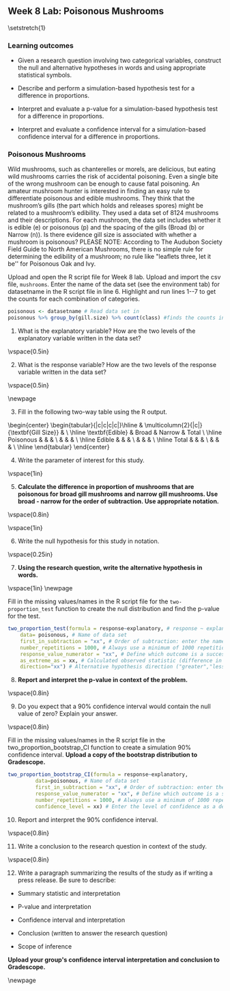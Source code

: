 ## Week 8 Lab:  Poisonous Mushrooms 

\setstretch{1}

### Learning outcomes

* Given a research question involving two categorical variables, construct the null and alternative hypotheses
  in words and using appropriate statistical symbols.
  
* Describe and perform a simulation-based hypothesis test for a difference in proportions.

* Interpret and evaluate a p-value for a simulation-based hypothesis test for a difference in proportions.

* Interpret and evaluate a confidence interval for a simulation-based confidence interval for a difference in proportions.

### Poisonous Mushrooms

Wild mushrooms, such as chanterelles or morels, are delicious, but eating wild mushrooms carries the risk of accidental poisoning. Even a single bite of the wrong mushroom can be enough to cause fatal poisoning. An amateur mushroom hunter is interested in finding an easy rule to differentiate poisonous and edible mushrooms. They think that the mushroom’s gills (the part which holds and releases spores) might be related to a mushroom’s edibility. They used a data set of 8124 mushrooms and their descriptions. For each mushroom, the data set includes whether it is edible (e) or poisonous (p) and the spacing of the gills (Broad (b) or Narrow (n)).  Is there evidence gill size is associated with whether a mushroom is poisonous?  PLEASE NOTE: According to The Audubon Society Field Guide to North American Mushrooms, there is no simple rule for determining the edibility of a mushroom; no rule like "leaflets three, let it be'' for Poisonous Oak and Ivy. 

Upload and open the R script file for Week 8 lab. Upload and import the csv file, `mushrooms`. Enter the name of the data set (see the environment tab) for datasetname in the R script file in line 6. Highlight and run lines 1--7 to get the counts for each combination of categories.


```r
poisonous <- datasetname # Read data set in
poisonous %>% group_by(gill.size) %>% count(class) #finds the counts in each group
```

1. What is the explanatory variable?  How are the two levels of the explanatory variable written in the data set?

\vspace{0.5in}

2. What is the response variable? How are the two levels of the response variable written in the data set?

\vspace{0.5in}

<!-- 3. What is the scope of inference for this study? -->

\newpage

3. Fill in the following two-way table using the R output.

\begin{center}
\begin{tabular}{|c|c|c|c|}\hline
& \multicolumn{2}{|c|}{\textbf{Gill Size}} & \\ \hline
\textbf{Edible} & Broad & Narrow & Total \\ \hline
 Poisonous & & & \\ 
 & & & \\ \hline
Edible & & & \\ 
 & & & \\ \hline
 Total & & & \\ 
 & & & \\ \hline
\end{tabular}
\end{center}

4. Write the parameter of interest for this study.

\vspace{1in}

5. **Calculate the difference in proportion of mushrooms that are poisonous for broad gill mushrooms and narrow gill mushrooms.  Use broad - narrow for the order of subtraction.  Use appropriate notation.**

\vspace{0.8in}

<!-- Use the provided R script file to create a segmented bar plot of the data.  Make sure to title your plot.  Highlight and run lines 14--20. -->

<!-- ```{r, out.width="60%", echo=TRUE, eval=FALSE} -->
<!-- injuries %>% # Data set piped into... -->
<!--   ggplot(aes(x = Injury.Site, fill = Lethal)) +   # This specifies the variables -->
<!--   geom_bar(stat = "count", position = "fill") +  # Tell it to make a stacked bar plot -->
<!--   labs(title = "Title",  # Make sure to title your plot  -->
<!--        x = "Location of Injury",   # Label the x axis -->
<!--        y = "") +  # Remove y axis label -->
<!--   scale_fill_grey()  # Make figure black and white -->
<!-- ``` -->
<!-- 7.  Based on the plot does there appear to be an association between the variables?  Explain your answer. -->

\vspace{1in}

6.  Write the null hypothesis for this study in notation.

\vspace{0.25in}

7.  **Using the research question, write the alternative hypothesis in words.**

\vspace{1in}
\newpage

Fill in the missing values/names in the R script file for the `two-proportion_test` function to create the null distribution and find the p-value for the test.


```r
two_proportion_test(formula = response~explanatory, # response ~ explanatory
    data= poisonous, # Name of data set
    first_in_subtraction = "xx", # Order of subtraction: enter the name of Group 1
    number_repetitions = 1000, # Always use a minimum of 1000 repetitions
    response_value_numerator = "xx", # Define which outcome is a success 
    as_extreme_as = xx, # Calculated observed statistic (difference in sample proportions)
    direction="xx") # Alternative hypothesis direction ("greater","less","two-sided")
```

8.  **Report and interpret the p-value in context of the problem.**

\vspace{0.8in}

9.  Do you expect that a 90\% confidence interval would contain the null value of zero?  Explain your answer.

\vspace{0.8in}

Fill in the missing values/names in the R script file in the two_proportion_bootstrap_CI function to create a simulation 90\% confidence interval.  **Upload a copy of the bootstrap distribution to Gradescope.**


```r
two_proportion_bootstrap_CI(formula = response~explanatory, 
         data=poisonous, # Name of data set
         first_in_subtraction = "xx", # Order of subtraction: enter the name of Group 1
         response_value_numerator = "xx", # Define which outcome is a success 
         number_repetitions = 1000, # Always use a minimum of 1000 repetitions
         confidence_level = xx) # Enter the level of confidence as a decimal
```

10.  Report and interpret the 90\% confidence interval.

\vspace{0.8in}

11.  Write a conclusion to the research question in context of the study.

\vspace{0.8in}

12.  Write a paragraph summarizing the results of the study as if writing a press release.  Be sure to describe:

* Summary statistic and interpretation

* P-value and interpretation

* Confidence interval and interpretation

* Conclusion (written to answer the research question)

* Scope of inference

**Upload your group's confidence interval interpretation and conclusion to Gradescope.** 

\newpage

